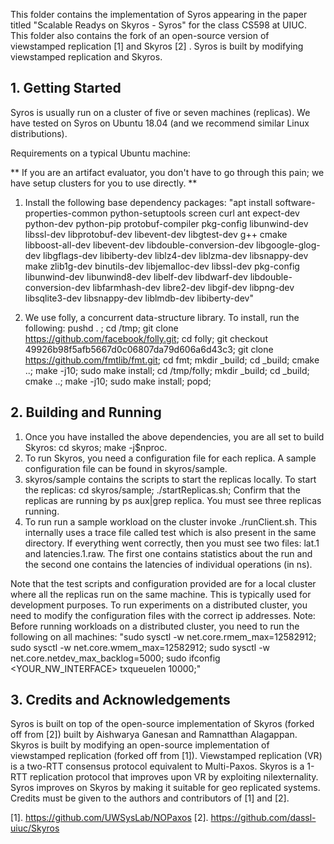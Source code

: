 This folder contains the implementation of Syros appearing in the paper titled "Scalable Readys on Skyros - Syros" for the class CS598 at UIUC. 
This folder also contains the fork of an open-source version of viewstamped replication [1] and Skyros [2] . Syros is built by modifying viewstamped replication and Skyros.

## 1. Getting Started

Syros is usually run on a cluster of five or seven machines (replicas). We have tested on Syros on Ubuntu 18.04 (and we recommend similar Linux distributions). 

Requirements on a typical Ubuntu machine:

** If you are an artifact evaluator, you don't have to go through this pain; we have setup clusters for you to use directly. **

1. Install the following base dependency packages: "apt install software-properties-common python-setuptools screen curl ant expect-dev python-dev python-pip protobuf-compiler pkg-config libunwind-dev libssl-dev libprotobuf-dev libevent-dev libgtest-dev g++ cmake libboost-all-dev libevent-dev libdouble-conversion-dev libgoogle-glog-dev libgflags-dev libiberty-dev liblz4-dev liblzma-dev libsnappy-dev make zlib1g-dev binutils-dev libjemalloc-dev libssl-dev pkg-config libunwind-dev libunwind8-dev libelf-dev libdwarf-dev libdouble-conversion-dev libfarmhash-dev libre2-dev libgif-dev libpng-dev libsqlite3-dev libsnappy-dev liblmdb-dev libiberty-dev"

2. We use folly, a concurrent data-structure library. To install, run the following: pushd . ; cd /tmp; git clone https://github.com/facebook/folly.git; cd folly; git checkout 49926b98f5afb5667d0c06807da79d606a6d43c3; git clone https://github.com/fmtlib/fmt.git; cd fmt; mkdir \_build; cd \_build; cmake ..; make -j10; sudo make install; cd /tmp/folly; mkdir \_build; cd \_build; cmake ..; make -j10; sudo make install; popd;

## 2. Building and Running

1. Once you have installed the above dependencies, you are all set to build Skyros: cd skyros; make -j$nproc. 
2. To run Skyros, you need a configuration file for each replica. A sample configuration file can be found in skyros/sample.
3. skyros/sample contains the scripts to start the replicas locally. To start the replicas: cd skyros/sample; ./startReplicas.sh; Confirm that the replicas are running by ps aux|grep replica. You must see three replicas running.
4. To run run a sample workload on the cluster invoke ./runClient.sh. This internally uses a trace file called test which is also present in the same directory. If everything went correctly, then you must see two files: lat.1 and latencies.1.raw. The first one contains statistics about the run and the second one contains the latencies of individual operations (in ns). 

Note that the test scripts and configuration provided are for a local cluster where all the replicas run on the same machine. This is typically used for development purposes. To run experiments on a distributed cluster, you need to modify the configuration files with the correct ip addresses. Note: Before running workloads on a distributed cluster, you need to run the following on all machines: "sudo sysctl -w net.core.rmem_max=12582912; sudo sysctl -w net.core.wmem_max=12582912; sudo sysctl -w net.core.netdev_max_backlog=5000; sudo ifconfig <YOUR_NW_INTERFACE> txqueuelen 10000;"

## 3. Credits and Acknowledgements

Syros is built on top of the open-source implementation of Skyros (forked off from [2]) built by Aishwarya Ganesan and Ramnatthan Alagappan. Skyros is built by modifying an open-source implementation of viewstamped replication (forked off from [1]). Viewstamped replication (VR) is a two-RTT consensus protocol equivalent to Multi-Paxos. Skyros is a 1-RTT replication protocol that improves upon VR by exploiting nilexternality. Syros improves on Skyros by making it suitable for geo replicated systems. Credits must be given to the authors and contributors of [1] and [2].

[1]. https://github.com/UWSysLab/NOPaxos
[2]. https://github.com/dassl-uiuc/Skyros 
